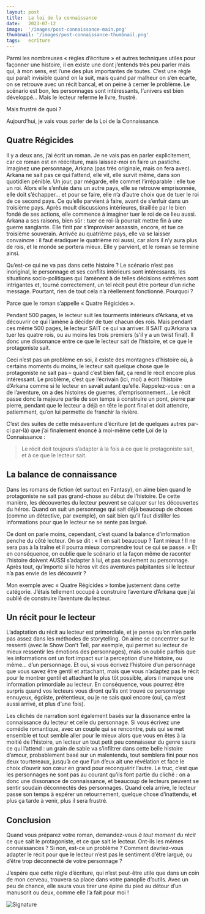 ```yaml
---
layout: post
title:  La loi de la connaissance
date:   2023-07-12
image:  '/images/post-connaissance-main.png'
thumbnail: '/images/post-connaissance-thumbnail.png'
tags:   ecriture
---
```


Parmi les nombreuses « règles d’écriture » et autres techniques utiles pour façonner une histoire, il en existe une dont j’entends très peu parler mais qui, à mon sens, est l’une des plus importantes de toutes. C’est une règle qui paraît invisible quand on la suit, mais quand par malheur on s’en écarte, on se retrouve avec un récit bancal, et on peine à cerner le problème. Le scénario est bon, les personnages sont intéressants, l’univers est bien développé… Mais le lecteur referme le livre, frustré.

Mais frustré de quoi ?

Aujourd’hui, je vais vous parler de la Loi de la Connaissance.

## Quatre Régicides

Il y a deux ans, j’ai écrit un roman. Je ne vais pas en parler explicitement, car ce roman est en réécriture, mais laissez-moi en faire un pastiche. Imaginez une personnage, Arkana (pas très originale, mais on fera avec). Arkana ne sait pas ce qui l’attend, elle vit, elle survit même, dans son quotidien pénible. Un jour, par mégarde, elle commet l’irréparable : elle tue un roi. Alors elle s’enfuie dans un autre pays, elle se retrouve emprisonnée, elle doit s’échapper… et pour se faire, elle n’a d’autre choix que de tuer le roi de ce second pays. Ce qu’elle parvient à faire, avant de s’enfuir dans un troisième pays. Après moult discussions intérieures, tiraillée par le bien fondé de ses actions, elle commence à imaginer tuer le roi de ce lieu aussi. Arkana a ses raisons, bien sûr : tuer ce roi-là pourrait mettre fin à une guerre sanglante. Elle finit par s’improviser assassin, encore, et tue ce troisième souverain. Arrivée au quatrième pays, elle va se laisser convaincre : il faut éradiquer le quatrième roi aussi, car alors il n’y aura plus de rois, et le monde se portera mieux. Elle y parvient, et le roman se termine ainsi.

Qu’est-ce qui ne va pas dans cette histoire ? Le scénario n’est pas inoriginal, le personnage et ses conflits intérieurs sont intéressants, les situations socio-politiques qui l’amènent à de telles décisions extrêmes sont intrigantes et, tourné correctement, un tel récit peut être porteur d’un riche message. Pourtant, rien de tout cela n’a réellement fonctionné. Pourquoi ?

Parce que le roman s’appelle « Quatre Régicides ».

Pendant 500 pages, le lecteur suit les tourments intérieurs d’Arkana, et va découvrir ce qui l’amène à décider de tuer chacun des rois. Mais pendant ces même 500 pages, le lecteur SAIT ce qui va arriver. Il SAIT qu’Arkana va tuer les quatre rois, ou au moins les trois premiers (s’il y a un twist final). Il donc une dissonance entre ce que le lecteur sait de l’histoire, et ce que le protagoniste sait.

Ceci n’est pas un problème en soi, il existe des montagnes d’histoire où, à certains moments du moins, le lecteur sait quelque chose que le protagoniste ne sait pas – quand c’est bien fait, ça rend le récit encore plus intéressant. Le problème, c’est que l’écrivain (ici, moi) a écrit l’histoire d’Arkana comme si le lecteur en savait autant qu’elle. Rappelez-vous : on a de l’aventure, on a des histoires de guerres, d’emprisonnement… Le récit passe donc la majeure partie de son temps à construire un pont, pierre par pierre, pendant que le lecteur a déjà en tête le pont final et doit attendre, patiemment, qu’on lui permette de franchir la rivière.

C’est des suites de cette mésaventure d’écriture (et de quelques autres par-ci par-là) que j’ai finalement énoncé à moi-même cette Loi de la Connaissance :

> Le récit doit toujours s’adapter à la fois à ce que le protagoniste sait, et à ce que le lecteur sait.

## La balance de connaissance

Dans les romans de fiction (et surtout en Fantasy), on aime bien quand le protagoniste ne sait pas grand-chose au début de l’histoire. De cette manière, les découvertes du lecteur peuvent se calquer sur les découvertes du héros. Quand on suit un personnage qui sait déjà beaucoup de choses (comme un détective, par exemple), on sait bien qu’il faut distiller les informations pour que le lecteur ne se sente pas largué.

Ce dont on parle moins, cependant, c’est quand la balance d’information penche du côté lecteur. On se dit : « Il en sait beaucoup ? Tant mieux ! Il ne sera pas à la traîne et il pourra mieux comprendre tout ce qui se passe. » Et en conséquence, on oublie que le scénario et la façon même de raconter l’histoire doivent AUSSI s’adapter à lui, et pas seulement au personnage. Après tout, qu’importe si le héros vit des aventures palpitantes si le lecteur n’a pas envie de les découvrir ?

Mon exemple avec « Quatre Régicides » tombe justement dans cette catégorie. J’étais tellement occupé à construire l’aventure d’Arkana que j’ai oublié de construire l’aventure du lecteur.

## Un récit pour le lecteur

L’adaptation du récit au lecteur est primordiale, et je pense qu’on n’en parle pas assez dans les méthodes de storytelling. On aime se concentrer sur le ressenti (avec le Show Don’t Tell, par exemple, qui permet au lecteur de mieux ressentir les émotions des personnages), mais on oublie parfois que les informations ont un fort impact sur la perception d’une histoire, ou même… d’un personnage. Et oui, si vous écrivez l’histoire d’un personnage que vous savez être gentil et attachant, mais que vous n’adaptez pas le récit pour le montrer gentil et attachant le plus tôt possible, alors il manque une information primordiale au lecteur. En conséquence, vous pourrez être surpris quand vos lecteurs vous diront qu’ils ont trouvé ce personnage ennuyeux, égoïste, prétentieux, ou je ne sais quoi encore (oui, ça m’est aussi arrivé, et plus d’une fois).

Les clichés de narration sont également basés sur la dissonance entre la connaissance du lecteur et celle du personnage. Si vous écrivez une comédie romantique, avec un couple qui se rencontre, puis qui se met ensemble et tout semble aller pour le mieux alors que vous en êtes à la moitié de l’histoire, un lecteur un tout petit peu connaisseur du genre saura ce qui l’attend : un grain de sable va s’infiltrer dans cette belle histoire d’amour, probablement basé sur un malentendu, tout semblera fini pour nos deux tourtereaux, jusqu’à ce que l’un d’eux ait une révélation et face le choix d’ouvrir son cœur en grand pour reconquérir l’autre. Le truc, c’est que les personnages ne sont pas au courant qu’ils font partie du cliché : on a donc une dissonance de connaissance, et beaucoup de lecteurs peuvent se sentir soudain déconnectés des personnages. Quand cela arrive, le lecteur passe son temps à espérer un retournement, quelque chose d’inattendu, et plus ça tarde à venir, plus il sera frustré.

## Conclusion

Quand vous préparez votre roman, demandez-vous _à tout moment du récit_ ce que sait le protagoniste, et ce que sait le lecteur. Ont-ils les mêmes connaissances ? Si non, est-ce un problème ? Comment devriez-vous adapter le récit pour que le lecteur n’est pas le sentiment d’être largué, ou d’être trop déconnecté de votre personnage ?

J’espère que cette règle d’écriture, qui n’est peut-être utile que dans un coin de mon cerveau, trouvera sa place dans votre panoplie d’outils. Avec un peu de chance, elle saura vous tirer une épine du pied au détour d’un manuscrit ou deux, comme elle l’a fait pour moi !

![Signature]({{site.baseurl}}/images/signature-doree2.png)
